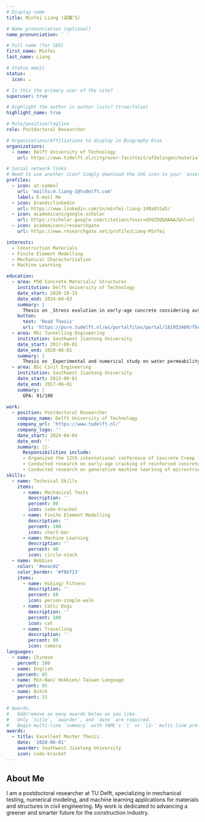 ```yaml
---
# Display name
title: Minfei Liang (梁敏飞)

# Name pronunciation (optional)
name_pronunciation: ' '

# Full name (for SEO)
first_name: Minfei
last_name: Liang

# Status emoji
status:
  icon: ☕️

# Is this the primary user of the site?
superuser: true

# Highlight the author in author lists? (true/false)
highlight_name: true

# Role/position/tagline
role: Postdoctoral Researcher

# Organizations/Affiliations to display in Biography blox
organizations:
  - name: Delft University of Technology
    url: https://www.tudelft.nl/citg/over-faculteit/afdelingen/materials-mechanics-management-design-3md/sections-labs/materials-environment/staff/m-minfei-liang

# Social network links
# Need to use another icon? Simply download the SVG icon to your `assets/media/icons/` folder.
profiles:
  - icon: at-symbol
    url: 'mailto:m.liang-1@tudelft.com' 
    label: E-mail Me
  - icon: brands/linkedin
    url: https://www.linkedin.com/in/minfei-liang-140a931a5/
  - icon: academicons/google-scholar
    url: https://scholar.google.com/citations?user=UE6ZDQQAAAAJ&hl=nl
  - icon: academicons/researchgate
    url: https://www.researchgate.net/profile/Liang-Minfei

interests:
  - Construction Materials
  - Finite Element Modelling
  - Mechanical Characterization
  - Machine Learning

education:
  - area: PhD Concrete Materials/ Structures
    institution: Delft University of Technology
    date_start: 2020-10-15
    date_end: 2024-04-03
    summary: |
      Thesis on _Stress evolution in early-age concrete considering autogenous deformation and creep: New experimental and modelling techniques_. Supervised by Prof. Erik Schlangen and Prof. Branko Šavija.
    button:
      text: 'Read Thesis'
      url: 'https://pure.tudelft.nl/ws/portalfiles/portal/181953409/Thesis_Minfei_Liang.pdf'
  - area: MSc Tunnelling Engineering
    institution: Southwest Jiaotong University
    date_start: 2017-09-01
    date_end: 2020-06-01
    summary: |
      Thesis on _Experimental and numerical study on water permeability of tunnel lining concrete_. Supervised by Prof. Chuan He (何川) and Prof. Kun Feng (封坤).
  - area: BSc Civil Engineering
    institution: Southwest Jiaotong University
    date_start: 2013-09-01
    date_end: 2017-06-01
    summary: |
      GPA: 91/100
      
work:
  - position: Postdoctoral Researcher
    company_name: Delft University of Technology
    company_url: 'https://www.tudelft.nl/'
    company_logo: ''
    date_start: 2024-04-04
    date_end: ''
    summary: |2-
      Responsibilities include:
      - Organized the 12th international conference of Concrete Creep (Concreep 12)
      - Conducted research on early-age cracking of reinforced concrete
      - Conducted research on generative machine learinng of microstructure of cement paste
skills:
  - name: Technical Skills
    items:
      - name: Mechanical Tests
        description: ''
        percent: 80
        icon: code-bracket
      - name: Finite Element Modelling
        description: ''
        percent: 100
        icon: chart-bar
      - name: Machine Learning
        description: ''
        percent: 40
        icon: circle-stack
  - name: Hobbies
    color: '#eeac02'
    color_border: '#f0bf23'
    items:
      - name: Hiking/ Fitness
        description: ''
        percent: 60
        icon: person-simple-walk
      - name: Cats/ Dogs
        description: ''
        percent: 100
        icon: cat
      - name: Travelling
        description: ''
        percent: 80
        icon: camera
languages:
  - name: Chinese
    percent: 100
  - name: English
    percent: 85
  - name: Min-Nan/ Hokkien/ Taiwan Language
    percent: 95
  - name: Dutch
    percent: 15

# Awards.
#   Add/remove as many awards below as you like.
#   Only `title`, `awarder`, and `date` are required.
#   Begin multi-line `summary` with YAML's `|` or `|2-` multi-line prefix and indent 2 spaces below.
awards:
  - title: Excellent Master Thesis.
    date: '2020-06-01'
    awarder: Southwest Jiaotong University
    icon: code-bracket
---
```


## About Me

I am a postdoctoral researcher at TU Delft, specializing in mechanical testing, numerical modeling, and machine learning applications for materials and structures in civil engineering. My work is dedicated to advancing a greener and smarter future for the construction industry.
